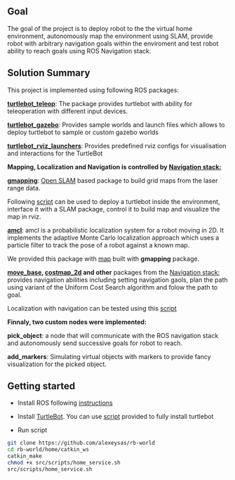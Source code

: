 ##  Goal
The goal of the project is to deploy robot to the the virtual home environment, autonomously map the environment using SLAM, provide robot with arbitrary navigation goals within the enviroment and test robot ability to reach goals using ROS Navigation stack. 


## Solution Summary

This project is implemented using  following ROS packages:

**[turtlebot_teleop](http://wiki.ros.org/turtlebot_teleop)**: The package provides turtlebot with ability for teleoperation with different input devices.

**[turtlebot_gazebo](http://wiki.ros.org/turtlebot_gazebo)**: Provides sample worlds and launch files which allows to deploy turtlebot to sample or custom gazebo worlds

**[turtlebot_rviz_launchers](http://wiki.ros.org/turtlebot_rviz_launchers)**: Provides predefined rviz configs for visualisation and interactions for the TurtleBot


**Mapping, Localization and Navigation is controlled by [Navigation stack:](http://wiki.ros.org/turtlebot_navigation/Tutorials/Setup%20the%20Navigation%20Stack%20for%20TurtleBot)**


**[gmapping](http://wiki.ros.org/gmapping)**: [Open SLAM](https://openslam-org.github.io/gmapping.html) based package to build grid maps from the laser range data.

Following [script](/catkin_ws/src/scripts/test_slam.sh) can be used to deploy a turtlebot inside the environment, interface it with a SLAM package, control it to build map and visualize the map in rviz.

**[amcl](http://wiki.ros.org/amcl)**: amcl is a probabilistic localization system for a robot moving in 2D. It implements the adaptive  Monte Carlo localization approach which uses a particle filter to track the pose of a robot against a known map. 

We provided this package with [map](/catkin_ws/src/map/my_map.pgm) built with **gmapping** package.

**[move_base](http://wiki.ros.org/move_base), [costmap_2d](http://wiki.ros.org/costmap_2d]) and other** packages from the [Navigation stack:](http://wiki.ros.org/turtlebot_navigation/Tutorials/Setup%20the%20Navigation%20Stack%20for%20TurtleBot) provides navigation abilities including setting navigation gaols, plan the path using variant of the Uniform Cost Search algorithm and folow the path to goal.

Localization with navigation can be tested using this [script](/catkin_ws/src/script/test_navigation.sh) 

**Finnaly, two custom nodes were implemented:**

**pick_object**: a node that will communicate with the ROS navigation stack and autonomously send successive goals for robot to reach.

**add_markers**: Simulating virtual objects with markers to provide fancy visualization for the picked object.


## Getting started

* Install ROS following [instructions](http://wiki.ros.org/kinetic/Installation)

* Install [TurtleBot](http://wiki.ros.org/action/fullsearch/Robots/TurtleBot?action=fullsearch&context=180&value=linkto%3A%22Robots%2FTurtleBot%22).  You can use [script](/catkin_ws/src/scripts/turtlebot_install.sh) provided to fully install turtlebot

* Run script
``` sh
git clone https://github.com/alexeysas/rb-world
cd rb-world/home/catkin_ws
catkin_make
chmod +x src/scripts/home_service.sh
src/scripts/home_service.sh
```
